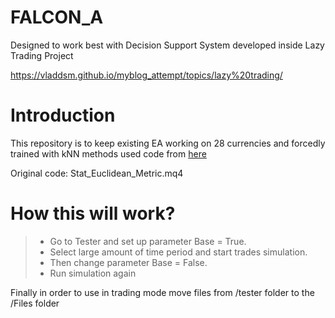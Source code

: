 # FALCON_A

Designed to work best with Decision Support System developed inside Lazy Trading Project

https://vladdsm.github.io/myblog_attempt/topics/lazy%20trading/

# Introduction

This repository is to keep existing EA working on 28 currencies and forcedly trained with kNN methods used code from [here](https://www.mql5.com/en/code/8645)

Original code: Stat_Euclidean_Metric.mq4

# How this will work?

> - Go to Tester and set up parameter Base = True. 
> - Select large amount of time period and start trades simulation.
> - Then change parameter Base = False. 
> - Run simulation again

Finally in order to use in trading mode move files from /tester folder to the /Files folder
